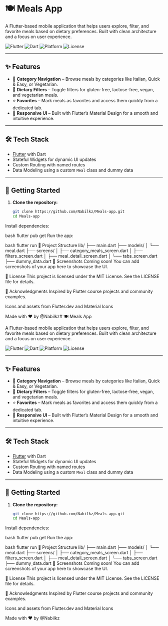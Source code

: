 # 🍽️ Meals App

A Flutter-based mobile application that helps users explore, filter, and favorite meals based on dietary preferences. Built with clean architecture and a focus on user experience.

![Flutter](https://img.shields.io/badge/Flutter-3.x-blue?logo=flutter)
![Dart](https://img.shields.io/badge/Dart-3.x-blue?logo=dart)
![Platform](https://img.shields.io/badge/platform-Android%20%7C%20iOS-lightgrey)
![License](https://img.shields.io/badge/license-MIT-green)

---

## ✨ Features

- 🧭 **Category Navigation** – Browse meals by categories like Italian, Quick & Easy, or Vegetarian.
- 🥗 **Dietary Filters** – Toggle filters for gluten-free, lactose-free, vegan, and vegetarian meals.
- ⭐ **Favorites** – Mark meals as favorites and access them quickly from a dedicated tab.
- 📱 **Responsive UI** – Built with Flutter’s Material Design for a smooth and intuitive experience.

---

## 🛠️ Tech Stack

- [Flutter](https://flutter.dev/) with Dart
- Stateful Widgets for dynamic UI updates
- Custom Routing with named routes
- Data Modeling using a custom `Meal` class and dummy data

---

## 🚀 Getting Started

1. **Clone the repository:**
   ```bash
   git clone https://github.com/Nabilkz/Meals-app.git
   cd Meals-app
Install dependencies:

bash
flutter pub get
Run the app:

bash
flutter run
📂 Project Structure
lib/
├── main.dart
├── models/
│   └── meal.dart
├── screens/
│   ├── category_meals_screen.dart
│   ├── filters_screen.dart
│   ├── meal_detail_screen.dart
│   └── tabs_screen.dart
├── dummy_data.dart
📸 Screenshots
Coming soon! You can add screenshots of your app here to showcase the UI.

📄 License
This project is licensed under the MIT License. See the LICENSE file for details.

🙌 Acknowledgments
Inspired by Flutter course projects and community examples.

Icons and assets from Flutter.dev and Material Icons

Made with ❤️ by @Nabilkz# 🍽️ Meals App

A Flutter-based mobile application that helps users explore, filter, and favorite meals based on dietary preferences. Built with clean architecture and a focus on user experience.

![Flutter](https://img.shields.io/badge/Flutter-3.x-blue?logo=flutter)
![Dart](https://img.shields.io/badge/Dart-3.x-blue?logo=dart)
![Platform](https://img.shields.io/badge/platform-Android%20%7C%20iOS-lightgrey)
![License](https://img.shields.io/badge/license-MIT-green)

---

## ✨ Features

- 🧭 **Category Navigation** – Browse meals by categories like Italian, Quick & Easy, or Vegetarian.
- 🥗 **Dietary Filters** – Toggle filters for gluten-free, lactose-free, vegan, and vegetarian meals.
- ⭐ **Favorites** – Mark meals as favorites and access them quickly from a dedicated tab.
- 📱 **Responsive UI** – Built with Flutter’s Material Design for a smooth and intuitive experience.

---

## 🛠️ Tech Stack

- [Flutter](https://flutter.dev/) with Dart
- Stateful Widgets for dynamic UI updates
- Custom Routing with named routes
- Data Modeling using a custom `Meal` class and dummy data

---

## 🚀 Getting Started

1. **Clone the repository:**
   ```bash
   git clone https://github.com/Nabilkz/Meals-app.git
   cd Meals-app
Install dependencies:

bash
flutter pub get
Run the app:

bash
flutter run
📂 Project Structure
lib/
├── main.dart
├── models/
│   └── meal.dart
├── screens/
│   ├── category_meals_screen.dart
│   ├── filters_screen.dart
│   ├── meal_detail_screen.dart
│   └── tabs_screen.dart
├── dummy_data.dart
📸 Screenshots
Coming soon! You can add screenshots of your app here to showcase the UI.

📄 License
This project is licensed under the MIT License. See the LICENSE file for details.

🙌 Acknowledgments
Inspired by Flutter course projects and community examples.

Icons and assets from Flutter.dev and Material Icons

Made with ❤️ by @Nabilkz
